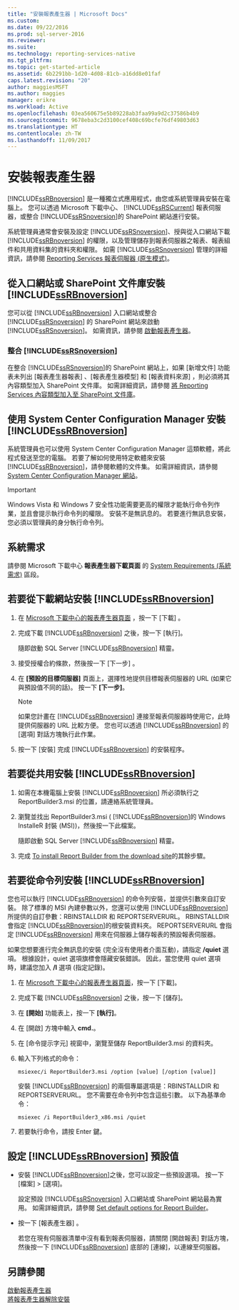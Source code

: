 ```yaml
---
title: "安裝報表產生器 | Microsoft Docs"
ms.custom: 
ms.date: 09/22/2016
ms.prod: sql-server-2016
ms.reviewer: 
ms.suite: 
ms.technology: reporting-services-native
ms.tgt_pltfrm: 
ms.topic: get-started-article
ms.assetid: 6b2291bb-1d20-4d08-81cb-a16dd8e01faf
caps.latest.revision: "20"
author: maggiesMSFT
ms.author: maggies
manager: erikre
ms.workload: Active
ms.openlocfilehash: 03ea560675e5b89228ab3faa99a9d2c37586b4b9
ms.sourcegitcommit: 9678eba3c2d3100cef408c69bcfe76df49803d63
ms.translationtype: HT
ms.contentlocale: zh-TW
ms.lasthandoff: 11/09/2017
---
```

# <a name="install-report-builder"></a>安裝報表產生器
  [!INCLUDE[ssRBnoversion](../../includes/ssrbnoversion-md.md)] 是一種獨立式應用程式，由您或系統管理員安裝在電腦上。 您可以透過 Microsoft 下載中心、 [!INCLUDE[ssRSCurrent](../../includes/ssrscurrent-md.md)] 報表伺服器，或整合 [!INCLUDE[ssRSnoversion](../../includes/ssrsnoversion-md.md)]的 SharePoint 網站進行安裝。  
  
 系統管理員通常會安裝及設定 [!INCLUDE[ssRSnoversion](../../includes/ssrsnoversion-md.md)]、授與從入口網站下載 [!INCLUDE[ssRBnoversion](../../includes/ssrbnoversion-md.md)] 的權限，以及管理儲存到報表伺服器之報表、報表組件和共用資料集的資料夾和權限。 如需 [!INCLUDE[ssRSnoversion](../../includes/ssrsnoversion-md.md)] 管理的詳細資訊，請參閱 [Reporting Services 報表伺服器 &#40;原生模式&#41;](../../reporting-services/report-server/reporting-services-report-server-native-mode.md)。  
  
## <a name="install-includessrbnoversionincludesssrbnoversion-mdmd-from--a--web-portal-or-sharepoint-library"></a>從入口網站或 SharePoint 文件庫安裝 [!INCLUDE[ssRBnoversion](../../includes/ssrbnoversion-md.md)] 
  
 您可以從 [!INCLUDE[ssRBnoversion](../../includes/ssrbnoversion-md.md)] 入口網站或整合 [!INCLUDE[ssRSnoversion](../../includes/ssrsnoversion-md.md)] 的 SharePoint 網站來啟動 [!INCLUDE[ssRSnoversion](../../includes/ssrsnoversion-md.md)]。 如需資訊，請參閱 [啟動報表產生器](../../reporting-services/report-builder/start-report-builder.md)。  
  
### <a name="sharepoint-site-integrated-with-includessrsnoversionincludesssrsnoversion-mdmd"></a>整合 [!INCLUDE[ssRSnoversion](../../includes/ssrsnoversion-md.md)]
  
 在整合 [!INCLUDE[ssRSnoversion](../../includes/ssrsnoversion-md.md)]的 SharePoint 網站上，如果 [新增文件]  功能表未列出 [報表產生器報表] 、[報表產生器模型] 和 [報表資料來源] ，則必須將其內容類型加入 SharePoint 文件庫。 如需詳細資訊，請參閱 [將 Reporting Services 內容類型加入至 SharePoint 文件庫](../../reporting-services/report-server-sharepoint/add-reporting-services-content-types-to-a-sharepoint-library.md)。  
 
## <a name="install-includessrbnoversionincludesssrbnoversion-mdmd-with-system-center-configuration-manager"></a>使用 System Center Configuration Manager 安裝 [!INCLUDE[ssRBnoversion](../../includes/ssrbnoversion-md.md)] 
  
 系統管理員也可以使用 System Center Configuration Manager 這類軟體，將此程式發送至您的電腦。 若要了解如何使用特定軟體來安裝 [!INCLUDE[ssRBnoversion](../../includes/ssrbnoversion-md.md)]，請參閱軟體的文件集。 如需詳細資訊，請參閱 [System Center Configuration Manager 網站](https://www.microsoft.com/en-us/cloud-platform/system-center-configuration-manager)。  
  
> [!IMPORTANT]  
>  Windows Vista 和 Windows 7 安全性功能需要更高的權限才能執行命令列作業，並且會提示執行命令列的權限。 安裝不是無訊息的。 若要進行無訊息安裝，您必須以管理員的身分執行命令列。  
  
## <a name="system-requirements"></a>系統需求
  
 請參閱 Microsoft 下載中心 **報表產生器下載頁面** 的 [System Requirements (系統需求)](http://go.microsoft.com/fwlink/?LinkID=734968) 區段。
  
##  <a name="download"></a> 若要從下載網站安裝 [!INCLUDE[ssRBnoversion](../../includes/ssrbnoversion-md.md)]  
  
1.  在 [Microsoft 下載中心的報表產生器頁面](http://go.microsoft.com/fwlink/?LinkID=734968) ，按一下 [下載] 。  
  
2.  完成下載 [!INCLUDE[ssRBnoversion](../../includes/ssrbnoversion-md.md)] 之後，按一下 [執行]。  
  
     隨即啟動 SQL Server [!INCLUDE[ssRBnoversion](../../includes/ssrbnoversion-md.md)] 精靈。  
  
3.  接受授權合約條款，然後按一下 [下一步] 。  
  
4.  在 **[預設的目標伺服器]** 頁面上，選擇性地提供目標報表伺服器的 URL (如果它與預設值不同的話)。 按一下 **[下一步]**。  
  
    > [!NOTE]  
    >  如果您計畫在 [!INCLUDE[ssRBnoversion](../../includes/ssrbnoversion-md.md)] 連接至報表伺服器時使用它，此時提供伺服器的 URL 比較方便。 您也可以透過 [!INCLUDE[ssRBnoversion](../../includes/ssrbnoversion-md.md)] 的 [選項] 對話方塊執行此作業。  
  
5.  按一下 [安裝] 完成 [!INCLUDE[ssRBnoversion](../../includes/ssrbnoversion-md.md)] 的安裝程序。  
  
## <a name="to-install-includessrbnoversionincludesssrbnoversion-mdmd-from-a-share"></a>若要從共用安裝 [!INCLUDE[ssRBnoversion](../../includes/ssrbnoversion-md.md)]  
  
1.  如需在本機電腦上安裝 [!INCLUDE[ssRBnoversion](../../includes/ssrbnoversion-md.md)] 所必須執行之 ReportBuilder3.msi 的位置，請連絡系統管理員。  
  
2.  瀏覽並找出 ReportBuilder3.msi ( [!INCLUDE[ssRBnoversion](../../includes/ssrbnoversion-md.md)]的 Windows InstalleR 封裝 (MSI))，然後按一下此檔案。  
  
     隨即啟動 SQL Server [!INCLUDE[ssRBnoversion](../../includes/ssrbnoversion-md.md)] 精靈。  
  
3.  完成 [To install Report Builder from the download site](#download)的其餘步驟。  
  
## <a name="to-install-includessrbnoversionincludesssrbnoversion-mdmd-from-the-command-line"></a>若要從命令列安裝 [!INCLUDE[ssRBnoversion](../../includes/ssrbnoversion-md.md)] 

 您也可以執行 [!INCLUDE[ssRBnoversion](../../includes/ssrbnoversion-md.md)] 的命令列安裝，並提供引數來自訂安裝。 除了標準的 MSI 內建參數以外，您還可以使用 [!INCLUDE[ssRBnoversion](../../includes/ssrbnoversion-md.md)] 所提供的自訂參數：RBINSTALLDIR 和 REPORTSERVERURL。 RBINSTALLDIR 會指定 [!INCLUDE[ssRBnoversion](../../includes/ssrbnoversion-md.md)]的根安裝資料夾。 REPORTSERVERURL 會指定 [!INCLUDE[ssRBnoversion](../../includes/ssrbnoversion-md.md)] 用來在伺服器上儲存報表的預設報表伺服器。  
  
 如果您想要進行完全無訊息的安裝 (完全沒有使用者介面互動)，請指定 **/quiet** 選項。 根據設計，quiet 選項旗標會隱藏安裝錯誤。 因此，當您使用 quiet 選項時，建議您加入 **/l** 選項 (指定記錄)。   
  
1.  在 [Microsoft 下載中心的報表產生器頁面](http://go.microsoft.com/fwlink/?LinkID=734968)，按一下 [下載]。  
  
2.  完成下載 [!INCLUDE[ssRBnoversion](../../includes/ssrbnoversion-md.md)] 之後，按一下 [儲存]。  
  
3.  在 **[開始]** 功能表上，按一下 **[執行]**。  
  
4.  在 [開啟]  方塊中輸入 **cmd.**。  
  
5.  在 [命令提示字元] 視窗中，瀏覽至儲存 ReportBuilder3.msi 的資料夾。  
  
6.  輸入下列格式的命令：  
  
     `msiexec/i ReportBuilder3.msi /option [value] [/option [value]]`  
  
     安裝 [!INCLUDE[ssRBnoversion](../../includes/ssrbnoversion-md.md)] 的兩個專屬選項是：RBINSTALLDIR 和 REPORTSERVERURL。 您不需要在命令列中包含這些引數。 以下為基準命令：  
  
     `msiexec /i ReportBuilder3_x86.msi /quiet`  
  
7.  若要執行命令，請按 Enter 鍵。  
  
## <a name="set-includessrbnoversionincludesssrbnoversion-mdmd-defaults"></a>設定 [!INCLUDE[ssRBnoversion](../../includes/ssrbnoversion-md.md)] 預設值  
  
-   安裝 [!INCLUDE[ssRBnoversion](../../includes/ssrbnoversion-md.md)]之後，您可以設定一些預設選項。 按一下 [檔案] > [選項]。  
  
     設定預設 [!INCLUDE[ssRSnoversion](../../includes/ssrsnoversion-md.md)] 入口網站或 SharePoint 網站最為實用。 如需詳細資訊，請參閱 [Set default options for Report Builder](../../reporting-services/report-builder/set-default-options-for-report-builder.md)。  
  
-   按一下 [報表產生器]  。  
  
     若您在現有伺服器清單中沒有看到報表伺服器，請關閉 [開啟報表] 對話方塊，然後按一下 [!INCLUDE[ssRBnoversion](../../includes/ssrbnoversion-md.md)] 底部的 [連線]，以連線至伺服器。  
  
## <a name="see-also"></a>另請參閱  
 [啟動報表產生器](../../reporting-services/report-builder/start-report-builder.md)   
 [將報表產生器解除安裝](../../reporting-services/install-windows/uninstall-report-builder.md)  
  
  

